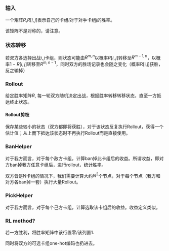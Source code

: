 ### 输入

一个矩阵$R$,$R[i,j]$表示自己的卡组$i$对于对手卡组$j$的胜率。

该矩阵不是对称的，请注意。

### 状态转移

若双方各选择出战$i,j$卡组，则状态可能由$R^{m,n}$以概率$R[i,j]$转移至$R^{m-1,n}$，以概率$1- R[i,j]$转移至$R^{m,n-1}$，同时双方的胜场记录也会随之变化（概率R[i,j]获胜，反之输掉）

### Rollout

给定胜率矩阵$R$, 每一轮双方随机决定出战，根据胜率转移转移状态，直至一方抵达终止状态。

#### Rollout剪枝

保存某些较小的状态（双方都即将获胜），对于该状态反复执行Rollout，获得一个估计值；从上而下抵达该状态时不再执行Rollout而是直接使用。

### BanHelper

对于我方而言，对于每个敌方卡组，计算ban掉此卡组后的收益。所谓收益，即对方ban掉我方任意卡组后，进行rollout，统计胜率。

双方皆是N卡组的情况下，我们需要计算大约$N^2$个节点，对于每个节点（我方和对方各ban掉一套）执行大量Rollout。

### PickHelper

对于我方而言，对于每个己方卡组，计算选取该卡组后的收益。收益定义类似。


### RL method?

若一方胜利，将胜率矩阵中该行置零/该列置1.

同时将双方的可选卡组one-hot编码也扔进去。